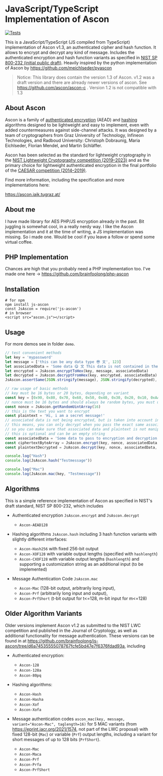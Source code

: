 # JavaScript/TypeScript Implementation of Ascon

[![Tests](https://github.com/brainfoolong/js-ascon/actions/workflows/tests.yml/badge.svg)](https://github.com/brainfoolong/js-ascon/actions/workflows/tests.yml)

This is a JavaScript/TypeScript (JS compiled from TypeScript) implementation of Ascon v1.3, an authenticated cipher and hash function.
It allows to encrypt and decrypt any kind of message. Includes the authenticated encryption and hash function variants as specified in [NIST SP 800-232 (initial public draft)](https://csrc.nist.gov/pubs/sp/800/232/ipd).
Heavily inspired by the python implementation of Ascon by https://github.com/meichlseder/pyascon

> Notice: This library does contain the version 1.3 of Ascon. v1.2 was a draft version and there are already newer versions of ascon. See https://github.com/ascon/ascon-c . Version 1.2 is not compatible with 1.3
## About Ascon

Ascon is a family of [authenticated encryption](https://en.wikipedia.org/wiki/Authenticated_encryption) (AEAD)
and [hashing](https://en.wikipedia.org/wiki/Cryptographic_hash_function) algorithms designed to be lightweight and easy
to implement, even with added countermeasures against side-channel attacks.
It was designed by a team of cryptographers from Graz University of Technology, Infineon Technologies, and Radboud
University: Christoph Dobraunig, Maria Eichlseder, Florian Mendel, and Martin Schläffer.

Ascon has been selected as the standard for lightweight cryptography in
the [NIST Lightweight Cryptography competition (2019–2023)](https://csrc.nist.gov/projects/lightweight-cryptography) and
as the primary choice for lightweight authenticated encryption in the final portfolio of
the [CAESAR competition (2014–2019)](https://competitions.cr.yp.to/caesar-submissions.html).

Find more information, including the specification and more implementations here:

https://ascon.iaik.tugraz.at/

## About me

I have made library for AES PHP/JS encryption already in the past. Bit juggling is somewhat cool, in a really nerdy way.
I like the Ascon implementation and it at the time of writing, a JS implementation was missing. So i made one. Would be
cool if you leave a follow or spend some virtual coffee.

## PHP Implementation
Chances are high that you probably need a PHP implementation too. I've made one here -> https://github.com/brainfoolong/php-ascon

## Installation

    # for npm
    npm install js-ascon
    const JsAscon = require('js-ascon')
    # in browser
    <script src="ascon.js"></script>

## Usage

For more demos see in folder `demo`.

```js
// test convenient methods
let key = 'mypassword'
let message = ['this can be any data type 😎 文', 123]
let associatedData = 'Some data 😋 文 This data is not contained in the encrypt output. You must pass the same data to encrypt and decrypt in order to be able to decrypt the message.'
let encrypted = JsAscon.encryptToHex(key, message, associatedData)
let decrypted = JsAscon.decryptFromHex(key, encrypted, associatedData)
JsAscon.assertSame(JSON.stringify(message), JSON.stringify(decrypted), 'Encryption/Decryption to hex failed')

// raw usage of basic methods
// key must be 16 bytes or 20 bytes, depending on variant
const key = [0x90, 0x80, 0x70, 0x60, 0x50, 0x40, 0x30, 0x20, 0x10, 0xAA, 0x90, 0x90, 0x90, 0x90, 0xCC, 0xEF]
// nonce must be 16 bytes and should always be random bytes, you must use same nonce for encrypt and decrypt the same message
const nonce = JsAscon.getRandomUintArray(16)
// this is the text you want to encrypt
const plaintext = 'Hi, i am a secret message!'
// associated data is not being encrypted, but is taken into account in the ciphertext
// this means, you can only decrypt when you pass the exact same associated data to the decrypt function as well
// so you can make sure that associated data and plaintext is not manipulated for given encrypted message
// this is optional and can be an empty string
const associatedData = 'Some data to pass to encryption and decryption - This data is not contained in the ciphertext output.'
const ciphertextByteArray = JsAscon.encrypt(key, nonce, associatedData, plaintext)
const plaintextDecrypted = JsAscon.decrypt(key, nonce, associatedData, ciphertextByteArray)

console.log("Hash")
console.log(JsAscon.hash("Testmessage"))

console.log("Mac")
console.log(JsAscon.mac(key, "Testmessage"))

```

Algorithms
----------

This is a simple reference implementation of Ascon as specified in NIST's draft standard, NIST SP 800-232, which includes

  * Authenticated encryption `JsAscon.encrypt` and `JsAscon.decrypt`

    - `Ascon-AEAD128`
  
  * Hashing algorithms `JsAscon.hash` including 3 hash function variants with slightly different interfaces:

    - `Ascon-Hash256` with fixed 256-bit output
    - `Ascon-XOF128` with variable output lengths (specified with `hashlength`)
    - `Ascon-CXOF128` with variable output lengths (`hashlength`) and supporting a customization string as an additional input (to be implemented)

  * Message Authentication Code `JsAscon.mac`

    - `Ascon-Mac` (128-bit output, arbitrarily long input), 
    - `Ascon-Prf` (arbitrarily long input and output), 
    - `Ascon-PrfShort` (t-bit output for t<=128, m-bit input for m<=128)
  

Older Algorithm Variants
------------------------

Older versions implement Ascon v1.2 as submitted to the NIST LWC competition and published in the Journal of Cryptology, as well as additional functionality for message authentication. These versions can be found in at https://github.com/brainfoolong/js-ascon/tree/d6a74535555078767fcfe5bd47e7f6376fdad93a, including

  * Authenticated encryption:

    - `Ascon-128`
    - `Ascon-128a`
    - `Ascon-80pq`
  
  * Hashing algorithms:

    - `Ascon-Hash`
    - `Ascon-Hasha`
    - `Ascon-Xof`
    - `Ascon-Xofa`
  
  * Message authentication codes `ascon_mac(key, message, variant="Ascon-Mac", taglength=16)` for 5 MAC variants (from https://eprint.iacr.org/2021/1574, not part of the LWC proposal) with fixed 128-bit (`Mac`) or variable (`Prf`) output lengths, including a variant for short messages of up to 128 bits (`PrfShort`).

    - `Ascon-Mac`
    - `Ascon-Maca`
    - `Ascon-Prf`
    - `Ascon-Prfa`
    - `Ascon-PrfShort`
